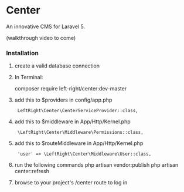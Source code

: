 # Center
An innovative CMS for Laravel 5. 

(walkthrough video to come)

### Installation
1. create a valid database connection

2. In Terminal:

    composer require left-right/center:dev-master

3. add this to $providers in config/app.php

        LeftRight\Center\CenterServiceProvider::class,

5. add this to $middleware in App/Http/Kernel.php

		\LeftRight\Center\Middleware\Permissions::class,

6. add this to $routeMiddleware in App/Http/Kernel.php

		'user' => \LeftRight\Center\Middleware\User::class,

7. run the following commands
			php artisan vendor:publish
			php artisan center:refresh

8. browse to your project's /center route to log in

